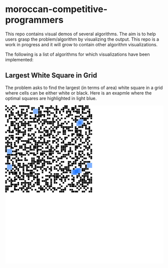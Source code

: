 # moroccan-competitive-programmers
This repo contains visual demos of several algorithms. The aim is to help users grasp the problem/algorithm by visualizing the output. This repo is a work in progress and it will grow to contain other algorithm visualizations.

The following is a list of algorithms for which visualizations have been implemented:

## Largest White Square in Grid

The problem asks to find the largest (in terms of area) white square in a grid where cells can be either white or black. Here is an exapmle where the optimal squares are highlighted in light blue.

![Largest white square in grid](./Images/LargestSquare.png "Largest white square in grid")
